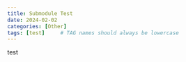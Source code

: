 ```yaml
---
title: Submodule Test
date: 2024-02-02
categories: [Other]
tags: [test]     # TAG names should always be lowercase
---
```


test 

